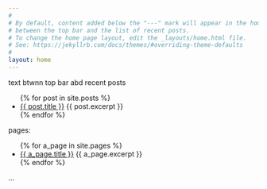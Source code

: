 ```yaml
---
#
# By default, content added below the "---" mark will appear in the home page
# between the top bar and the list of recent posts.
# To change the home page layout, edit the _layouts/home.html file.
# See: https://jekyllrb.com/docs/themes/#overriding-theme-defaults
#
layout: home
---
```

text btwnn top bar abd recent posts

<ul>
  {% for post in site.posts %}
    <li>
      <a href="{{ post.url }}">{{ post.title }}</a>
      {{ post.excerpt }}
    </li>
  {% endfor %}
</ul>

pages:

<ul>
  {% for a_page in site.pages %}
    <li>
      <a href="{{ a_page.url }}">{{ a_page.title }}</a>
      {{ a_page.excerpt }}
    </li>
  {% endfor %}
</ul>

...